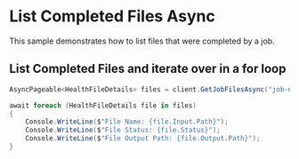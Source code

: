 # List Completed Files Async

This sample demonstrates how to list files that were completed by a job.


## List Completed Files and iterate over in a for loop

```C# Snippet:AzHealthDeidSample4_ListCompletedFiles
AsyncPageable<HealthFileDetails> files = client.GetJobFilesAsync("job-name-1");

await foreach (HealthFileDetails file in files)
{
    Console.WriteLine($"File Name: {file.Input.Path}");
    Console.WriteLine($"File Status: {file.Status}");
    Console.WriteLine($"File Output Path: {file.Output.Path}");
}
```
